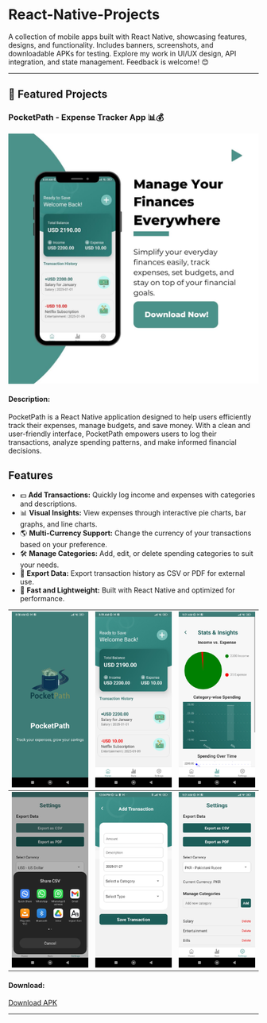 # React-Native-Projects
A collection of mobile apps built with React Native, showcasing features, designs, and functionality. Includes banners, screenshots, and downloadable APKs for testing. Explore my work in UI/UX design, API integration, and state management. Feedback is welcome! 😊


---

## 🌟 Featured Projects

### PocketPath - Expense Tracker App 📊💰
![Banner](./Images/PocketPath/banner.jpg)

#### Description:
PocketPath is a React Native application designed to help users efficiently track their expenses, manage budgets, and save money. With a clean and user-friendly interface, PocketPath empowers users to log their transactions, analyze spending patterns, and make informed financial decisions.

## Features

- 💵 **Add Transactions:** Quickly log income and expenses with categories and descriptions.
- 📊 **Visual Insights:** View expenses through interactive pie charts, bar graphs, and line charts.
- 🌎 **Multi-Currency Support:** Change the currency of your transactions based on your preference.
- 🛠️ **Manage Categories:** Add, edit, or delete spending categories to suit your needs.
- 📄 **Export Data:** Export transaction history as CSV or PDF for external use.
- 🚀 **Fast and Lightweight:** Built with React Native and optimized for performance.

| ![Screenshot 1](./Images/PocketPath/Screenshot_1.jpg) | ![Screenshot 2](./Images/PocketPath/Screenshot_2.jpg) |![Screenshot 3](./Images/PocketPath/Screenshot_3.jpg) |
|:-----------------------------------------------------------------:|:-----------------------------------------------------------------:|:-----------------------------------------------------------------:|
| ![Screenshot 4](./Images/PocketPath/Screenshot_4.jpg) | ![Screenshot 5](./Images/PocketPath/Screenshot_5.jpg) |![Screenshot 6](./Images/PocketPath/Screenshot_6.jpg) |


#### Download:
[Download APK](./APKs/pocketpath.apk)

---
